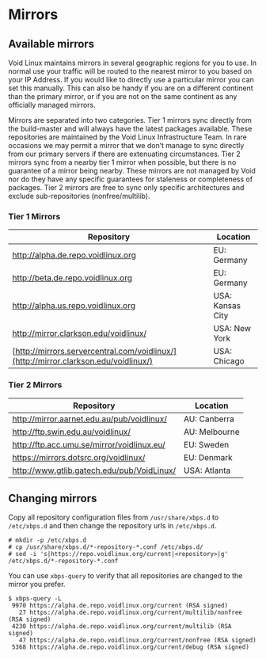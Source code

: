 # Mirrors

## Available mirrors

Void Linux maintains mirrors in several geographic regions for you to use. In
normal use your traffic will be routed to the nearest mirror to you based on
your IP Address. If you would like to directly use a particular mirror you can
set this manually. This can also be handy if you are on a different continent
than the primary mirror, or if you are not on the same continent as any
officially managed mirrors.

Mirrors are separated into two categories. Tier 1 mirrors sync directly from
the build-master and will always have the latest packages available. These
repositories are maintained by the Void Linux Infrastructure Team. In rare
occasions we may permit a mirror that we don’t manage to sync directly from our
primary servers if there are extenuating circumstances. Tier 2 mirrors sync from
a nearby tier 1 mirror when possible, but there is no guarantee of a mirror
being nearby. These mirrors are not managed by Void nor do they have any
specific guarantees for staleness or completeness of packages. Tier 2 mirrors
are free to sync only specific architectures and exclude sub-repositories
(nonfree/multilib).

### Tier 1 Mirrors

| Repository                                                                           | Location         |
|--------------------------------------------------------------------------------------|------------------|
| <http://alpha.de.repo.voidlinux.org>                                                 | EU: Germany      |
| <http://beta.de.repo.voidlinux.org>                                                  | EU: Germany      |
| <http://alpha.us.repo.voidlinux.org>                                                 | USA: Kansas City |
| <http://mirror.clarkson.edu/voidlinux/>                                              | USA: New York    |
| [http://mirrors.servercentral.com/voidlinux/](http://mirror.clarkson.edu/voidlinux/) | USA: Chicago     |

### Tier 2 Mirrors

| Repository                                   | Location      |
|----------------------------------------------|---------------|
| <http://mirror.aarnet.edu.au/pub/voidlinux/> | AU: Canberra  |
| <http://ftp.swin.edu.au/voidlinux/>          | AU: Melbourne |
| <http://ftp.acc.umu.se/mirror/voidlinux.eu/> | EU: Sweden    |
| <https://mirrors.dotsrc.org/voidlinux/>      | EU: Denmark   |
| <http://www.gtlib.gatech.edu/pub/VoidLinux/> | USA: Atlanta  |

## Changing mirrors

Copy all repository configuration files from `/usr/share/xbps.d` to
`/etc/xbps.d` and then change the repository urls in `/etc/xbps.d`.

```
# mkdir -p /etc/xbps.d
# cp /usr/share/xbps.d/*-repository-*.conf /etc/xbps.d/
# sed -i 's|https://repo.voidlinux.org/current|<repository>|g' /etc/xbps.d/*-repository-*.conf
```

You can use `xbps-query` to verify that all repositories are changed to the
mirror you prefer.

```
$ xbps-query -L
 9970 https://alpha.de.repo.voidlinux.org/current (RSA signed)
   27 https://alpha.de.repo.voidlinux.org/current/multilib/nonfree (RSA signed)
 4230 https://alpha.de.repo.voidlinux.org/current/multilib (RSA signed)
   47 https://alpha.de.repo.voidlinux.org/current/nonfree (RSA signed)
 5368 https://alpha.de.repo.voidlinux.org/current/debug (RSA signed)
```

